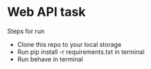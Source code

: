 # Web API task
Steps for run 
* Clone this repo to your local storage 
* Run pip install -r requirements.txt in terminal 
* Run behave in terminal